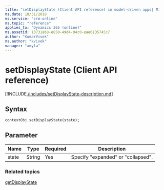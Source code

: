 ```yaml
---
title: "setDisplayState (Client API reference) in model-driven apps| MicrosoftDocs"
ms.date: 10/31/2018
ms.service: "crm-online"
ms.topic: "reference"
applies_to: "Dynamics 365 (online)"
ms.assetid: 13731ab8-e850-49d4-94c0-eae6135745c7
author: "KumarVivek"
ms.author: "kvivek"
manager: "amyla"
---
```

# setDisplayState (Client API reference)



[!INCLUDE[./includes/setDisplayState-description.md](./includes/setDisplayState-description.md)]

## Syntax

`contextObj.setDisplayState(state);`

## Parameter

|Name|Type|Required|Description|
|--|--|--|--|
|state|String|Yes|Specify "expanded" or "collapsed".|

### Related topics

[getDisplayState](getDisplayState.md)



